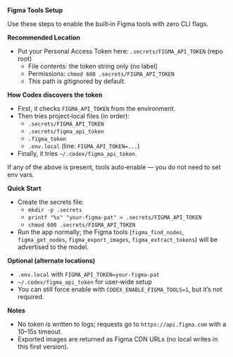 **Figma Tools Setup**

Use these steps to enable the built‑in Figma tools with zero CLI flags.

**Recommended Location**
- Put your Personal Access Token here: `.secrets/FIGMA_API_TOKEN` (repo root)
  - File contents: the token string only (no label)
  - Permissions: `chmod 600 .secrets/FIGMA_API_TOKEN`
  - This path is gitignored by default.

**How Codex discovers the token**
- First, it checks `FIGMA_API_TOKEN` from the environment.
- Then tries project‑local files (in order):
  - `.secrets/FIGMA_API_TOKEN`
  - `.secrets/figma_api_token`
  - `.figma_token`
  - `.env.local` (line: `FIGMA_API_TOKEN=...`)
- Finally, it tries `~/.codex/figma_api_token`.

If any of the above is present, tools auto‑enable — you do not need to set env vars.

**Quick Start**
- Create the secrets file:
  - `mkdir -p .secrets`
  - `printf "%s" "your-figma-pat" > .secrets/FIGMA_API_TOKEN`
  - `chmod 600 .secrets/FIGMA_API_TOKEN`
- Run the app normally; the Figma tools (`figma_find_nodes`, `figma_get_nodes`, `figma_export_images`, `figma_extract_tokens`) will be advertised to the model.

**Optional (alternate locations)**
- `.env.local` with `FIGMA_API_TOKEN=your-figma-pat`
- `~/.codex/figma_api_token` for user‑wide setup
- You can still force enable with `CODEX_ENABLE_FIGMA_TOOLS=1`, but it’s not required.

**Notes**
- No token is written to logs; requests go to `https://api.figma.com` with a 10–15s timeout.
- Exported images are returned as Figma CDN URLs (no local writes in this first version).
